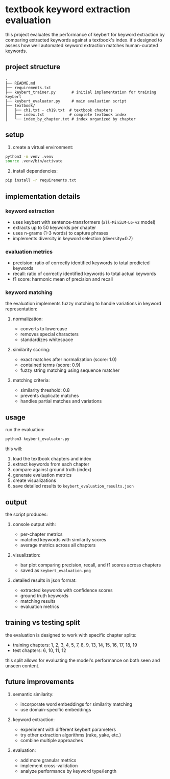 # textbook keyword extraction evaluation

this project evaluates the performance of keybert for keyword extraction by comparing extracted keywords against a textbook's index. it's designed to assess how well automated keyword extraction matches human-curated keywords.

## project structure

```
.
├── README.md
├── requirements.txt
├── keybert_trainer.py       # initial implementation for training keybert
├── keybert_evaluator.py     # main evaluation script
├── textbook/               
│   ├── ch1.txt - ch19.txt  # textbook chapters
│   ├── index.txt           # complete textbook index
│   └── index_by_chapter.txt # index organized by chapter
```

## setup

1. create a virtual environment:
```bash
python3 -m venv .venv
source .venv/bin/activate
```

2. install dependencies:
```bash
pip install -r requirements.txt
```

## implementation details

### keyword extraction
- uses keybert with sentence-transformers (`all-MiniLM-L6-v2` model)
- extracts up to 50 keywords per chapter
- uses n-grams (1-3 words) to capture phrases
- implements diversity in keyword selection (diversity=0.7)

### evaluation metrics
- precision: ratio of correctly identified keywords to total predicted keywords
- recall: ratio of correctly identified keywords to total actual keywords
- f1 score: harmonic mean of precision and recall

### keyword matching
the evaluation implements fuzzy matching to handle variations in keyword representation:

1. normalization:
   - converts to lowercase
   - removes special characters
   - standardizes whitespace

2. similarity scoring:
   - exact matches after normalization (score: 1.0)
   - contained terms (score: 0.9)
   - fuzzy string matching using sequence matcher

3. matching criteria:
   - similarity threshold: 0.8
   - prevents duplicate matches
   - handles partial matches and variations

## usage

run the evaluation:
```bash
python3 keybert_evaluator.py
```

this will:
1. load the textbook chapters and index
2. extract keywords from each chapter
3. compare against ground truth (index)
4. generate evaluation metrics
5. create visualizations
6. save detailed results to `keybert_evaluation_results.json`

## output

the script produces:
1. console output with:
   - per-chapter metrics
   - matched keywords with similarity scores
   - average metrics across all chapters

2. visualization:
   - bar plot comparing precision, recall, and f1 scores across chapters
   - saved as `keybert_evaluation.png`

3. detailed results in json format:
   - extracted keywords with confidence scores
   - ground truth keywords
   - matching results
   - evaluation metrics

## training vs testing split

the evaluation is designed to work with specific chapter splits:

- training chapters: 1, 2, 3, 4, 5, 7, 8, 9, 13, 14, 15, 16, 17, 18, 19
- test chapters: 6, 10, 11, 12

this split allows for evaluating the model's performance on both seen and unseen content.

## future improvements

1. semantic similarity:
   - incorporate word embeddings for similarity matching
   - use domain-specific embeddings

2. keyword extraction:
   - experiment with different keybert parameters
   - try other extraction algorithms (rake, yake, etc.)
   - combine multiple approaches

3. evaluation:
   - add more granular metrics
   - implement cross-validation
   - analyze performance by keyword type/length 
